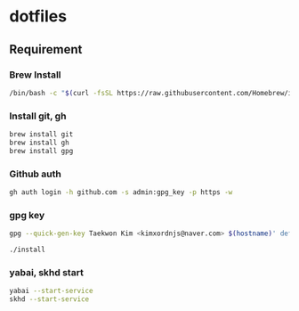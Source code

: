 # dotfiles

## Requirement

### Brew Install
```sh
/bin/bash -c "$(curl -fsSL https://raw.githubusercontent.com/Homebrew/install/HEAD/install.sh)"
```

### Install git, gh
```sh
brew install git
brew install gh
brew install gpg
```

### Github auth
```sh
gh auth login -h github.com -s admin:gpg_key -p https -w
```

### gpg key
```sh
gpg --quick-gen-key Taekwon Kim <kimxordnjs@naver.com> $(hostname)' default default 0
```

```sh
./install
```

### yabai, skhd start
```sh
yabai --start-service
skhd --start-service
```
